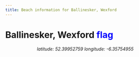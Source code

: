 ```yaml
---
title: Beach information for Ballinesker, Wexford
---
```

# Ballinesker, Wexford <span class="material-icons" style="color: blue;">flag</span>

<div align="center"><i>latitude: 52.39952759 longitude: -6.35754955</i></div>